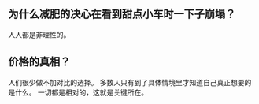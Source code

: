 ## 为什么减肥的决心在看到甜点小车时一下子崩塌？
人人都是非理性的。

## 价格的真相？
人们很少做不加对比的选择。
多数人只有到了具体情境里才知道自己真正想要的是什么。
一切都是相对的，这就是关键所在。
